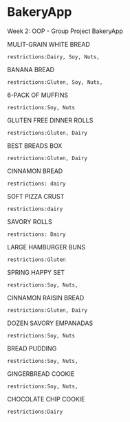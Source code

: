 # BakeryApp
Week 2: OOP - Group Project BakeryApp


MULIT-GRAIN WHITE BREAD

	restrictions:Dairy, Soy, Nuts, 
	
BANANA BREAD

	restrictions:Gluten, Soy, Nuts, 
	
6-PACK OF MUFFINS

	restrictions:Soy, Nuts 
GLUTEN FREE DINNER ROLLS

	restrictions:Gluten, Dairy
BEST BREADS BOX

	restrictions:Gluten, Dairy
CINNAMON BREAD

	restrictions: dairy
SOFT PIZZA CRUST

	restrictions:dairy
SAVORY ROLLS

	restrictions: Dairy
LARGE HAMBURGER BUNS

	restrictions:Gluten
SPRING HAPPY SET

	restrictions:Soy, Nuts, 
CINNAMON RAISIN BREAD

	restrictions:Gluten, Dairy
DOZEN SAVORY EMPANADAS

	restrictions:Soy, Nuts 
BREAD PUDDING

	restrictions:Soy, Nuts, 
GINGERBREAD COOKIE

	restrictions:Soy, Nuts, 
CHOCOLATE CHIP COOKIE

	restrictions:Dairy
